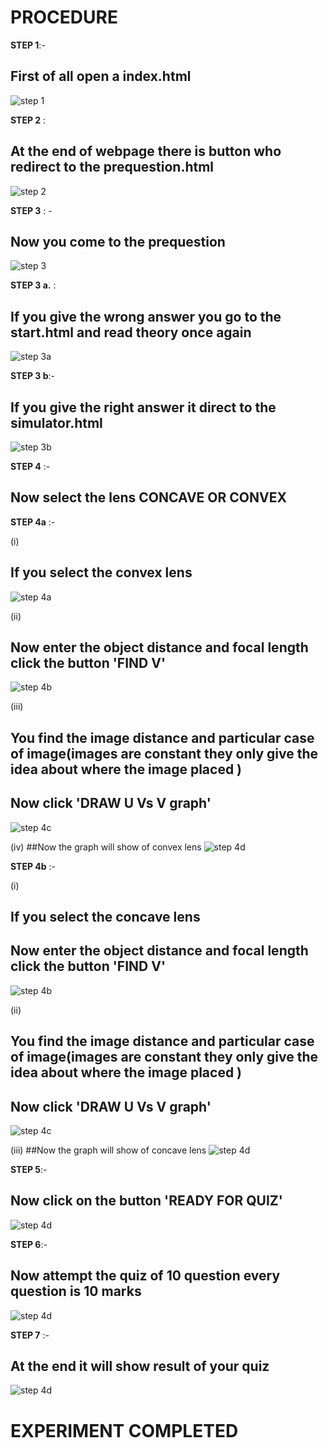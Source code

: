 # PROCEDURE
**STEP 1**:-
## First of all open a index.html
![step 1](images/START1.png)

**STEP 2** : 
## At the end of webpage there is button who redirect to the prequestion.html
![step 2](images/START2.png)

**STEP 3** : - 
## Now you  come to the prequestion 
![step 3](images/START3.png)

**STEP 3 a.** :  
## If you give the wrong answer you go to the start.html and read theory once again
![step 3a](images/START1.png)

**STEP 3 b**:- 
## If you give the right answer it direct to the simulator.html
![step 3b](images/START4.png)

**STEP 4** :- 
## Now select the lens CONCAVE OR CONVEX

**STEP 4a** :-

(i)
## If you select the convex lens
![step 4a](images/START4a.png)

(ii)
## Now enter the object distance and focal length click the button 'FIND V'
![step 4b](images/START4a1.png)

(iii)
## You find the image distance and particular case of image(images are constant they only give the idea about where the image placed )
## Now click 'DRAW U Vs V graph'
![step 4c](images/START4a2.png)

(iv)
##Now the graph will show of convex lens 
![step 4d](images/START4a3.png)

**STEP 4b** :-

(i)
## If you select the concave lens
## Now enter the object distance and focal length click the button 'FIND V'
![step 4b](images/START4b1.png)

(ii)
## You find the image distance and particular case of image(images are constant they only give the idea about where the image placed )
## Now click 'DRAW U Vs V graph'
![step 4c](images/START4b2.png)

(iii)
##Now the graph will show of concave lens 
![step 4d](images/START4b3.png)

**STEP 5**:-
## Now click on the button 'READY FOR QUIZ'
![step 4d](images/START4b3.png)

**STEP 6**:-
## Now attempt the quiz of 10 question every question is 10 marks
![step 4d](images/START5.png)

**STEP 7** :- 
## At the end it will show result of your quiz
![step 4d](images/START6.png)

# EXPERIMENT COMPLETED
